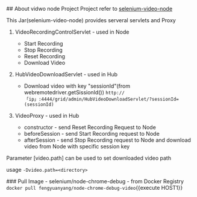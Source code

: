 ## About vidwo node Project
Project refer to [selenium-video-node](https://github.com/aimmac23/selenium-video-node)

This Jar(selenium-video-node) provides serveral servlets and Proxy
1. VideoRecordingControlServlet - used in Node
	* Start Recording
	* Stop Recording
	* Reset Recording
	* Download Video

2. HubVideoDownloadServlet - used in Hub
	* Download video with key "sessionId"(from webremotedriver.getSissionId())
	`http://「ip」:4444/grid/admin/HubVideoDownloadServlet/?sessionId=(sessionId)`

3. VideoProxy - used in Hub
	* constructor - send Reset Recording Request to Node
	* beforeSession - send Start Recording request to Node
	* afterSession - send Stop Recording request to Node and download video from Node with specific session key

Parameter [video.path] can be used to set downloaded video path

usage
`-Dvideo.path=<directory>`

### Pull Image - selenium/node-chrome-debug - from Docker Registry 
`docker pull fengyuanyang/node-chrome-debug-video`{{execute HOST1}}
